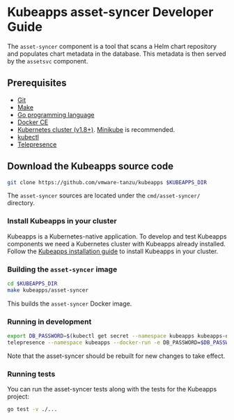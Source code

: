 # Kubeapps asset-syncer Developer Guide

The `asset-syncer` component is a tool that scans a Helm chart repository and populates chart metadata in the database. This metadata is then served by the `assetsvc` component.

## Prerequisites

- [Git](https://git-scm.com/)
- [Make](https://www.gnu.org/software/make/)
- [Go programming language](https://golang.org/dl/)
- [Docker CE](https://www.docker.com/community-edition)
- [Kubernetes cluster (v1.8+)](https://kubernetes.io/docs/setup/). [Minikube](https://github.com/kubernetes/minikube) is recommended.
- [kubectl](https://kubernetes.io/docs/tasks/tools/install-kubectl/)
- [Telepresence](https://telepresence.io)

## Download the Kubeapps source code

```bash
git clone https://github.com/vmware-tanzu/kubeapps $KUBEAPPS_DIR
```

The `asset-syncer` sources are located under the `cmd/asset-syncer/` directory.

### Install Kubeapps in your cluster

Kubeapps is a Kubernetes-native application. To develop and test Kubeapps components we need a Kubernetes cluster with Kubeapps already installed. Follow the [Kubeapps installation guide](../../chart/kubeapps/README.md) to install Kubeapps in your cluster.

### Building the `asset-syncer` image

```bash
cd $KUBEAPPS_DIR
make kubeapps/asset-syncer
```

This builds the `asset-syncer` Docker image.

### Running in development

```bash
export DB_PASSWORD=$(kubectl get secret --namespace kubeapps kubeapps-db -o go-template='{{index .data "postgres-password" | base64decode}}')
telepresence --namespace kubeapps --docker-run -e DB_PASSWORD=$DB_PASSWORD --rm -ti kubeapps/asset-syncer /asset-syncer sync --database-user=postgres --database-url=kubeapps-postgresql:5432 --database-name=assets stable https://kubernetes-charts.storage.googleapis.com
```

Note that the asset-syncer should be rebuilt for new changes to take effect.

### Running tests

You can run the asset-syncer tests along with the tests for the Kubeapps project:

```bash
go test -v ./...
```
